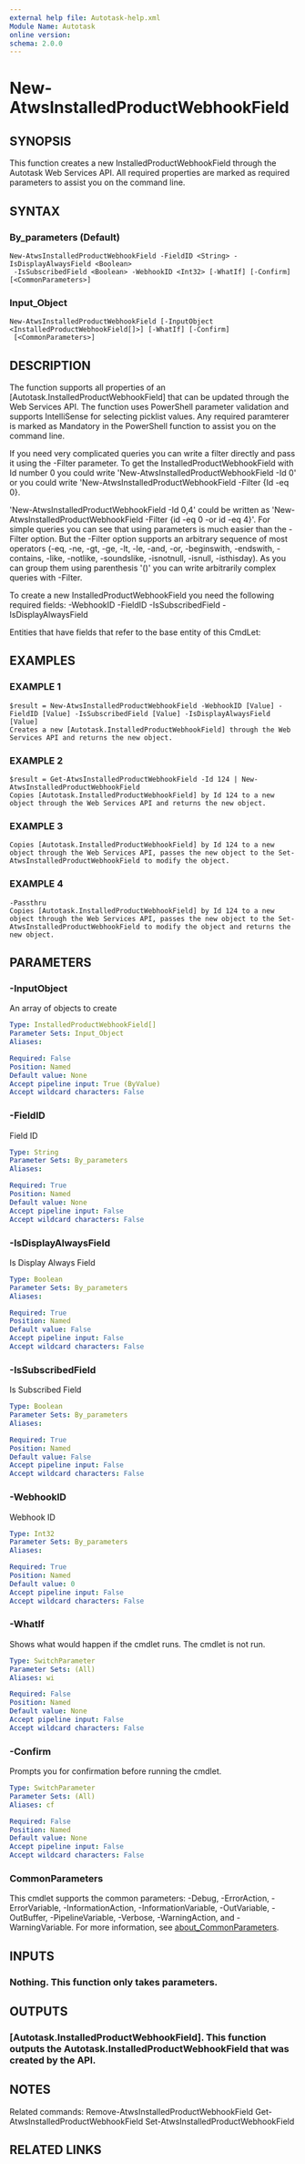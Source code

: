 ```yaml
---
external help file: Autotask-help.xml
Module Name: Autotask
online version:
schema: 2.0.0
---
```


# New-AtwsInstalledProductWebhookField

## SYNOPSIS
This function creates a new InstalledProductWebhookField through the Autotask Web Services API.
All required properties are marked as required parameters to assist you on the command line.

## SYNTAX

### By_parameters (Default)
```
New-AtwsInstalledProductWebhookField -FieldID <String> -IsDisplayAlwaysField <Boolean>
 -IsSubscribedField <Boolean> -WebhookID <Int32> [-WhatIf] [-Confirm] [<CommonParameters>]
```

### Input_Object
```
New-AtwsInstalledProductWebhookField [-InputObject <InstalledProductWebhookField[]>] [-WhatIf] [-Confirm]
 [<CommonParameters>]
```

## DESCRIPTION
The function supports all properties of an \[Autotask.InstalledProductWebhookField\] that can be updated through the Web Services API.
The function uses PowerShell parameter validation  and supports IntelliSense for selecting picklist values.
Any required paramterer is marked as Mandatory in the PowerShell function to assist you on the command line.

If you need very complicated queries you can write a filter directly and pass it using the -Filter parameter.
To get the InstalledProductWebhookField with Id number 0 you could write 'New-AtwsInstalledProductWebhookField -Id 0' or you could write 'New-AtwsInstalledProductWebhookField -Filter {Id -eq 0}.

'New-AtwsInstalledProductWebhookField -Id 0,4' could be written as 'New-AtwsInstalledProductWebhookField -Filter {id -eq 0 -or id -eq 4}'.
For simple queries you can see that using parameters is much easier than the -Filter option.
But the -Filter option supports an arbitrary sequence of most operators (-eq, -ne, -gt, -ge, -lt, -le, -and, -or, -beginswith, -endswith, -contains, -like, -notlike, -soundslike, -isnotnull, -isnull, -isthisday).
As you can group them using parenthesis '()' you can write arbitrarily complex queries with -Filter. 

To create a new InstalledProductWebhookField you need the following required fields:
 -WebhookID
 -FieldID
 -IsSubscribedField
 -IsDisplayAlwaysField

Entities that have fields that refer to the base entity of this CmdLet:

## EXAMPLES

### EXAMPLE 1
```
$result = New-AtwsInstalledProductWebhookField -WebhookID [Value] -FieldID [Value] -IsSubscribedField [Value] -IsDisplayAlwaysField [Value]
Creates a new [Autotask.InstalledProductWebhookField] through the Web Services API and returns the new object.
```

### EXAMPLE 2
```
$result = Get-AtwsInstalledProductWebhookField -Id 124 | New-AtwsInstalledProductWebhookField 
Copies [Autotask.InstalledProductWebhookField] by Id 124 to a new object through the Web Services API and returns the new object.
```

### EXAMPLE 3
```
Copies [Autotask.InstalledProductWebhookField] by Id 124 to a new object through the Web Services API, passes the new object to the Set-AtwsInstalledProductWebhookField to modify the object.
```

### EXAMPLE 4
```
-Passthru
Copies [Autotask.InstalledProductWebhookField] by Id 124 to a new object through the Web Services API, passes the new object to the Set-AtwsInstalledProductWebhookField to modify the object and returns the new object.
```

## PARAMETERS

### -InputObject
An array of objects to create

```yaml
Type: InstalledProductWebhookField[]
Parameter Sets: Input_Object
Aliases:

Required: False
Position: Named
Default value: None
Accept pipeline input: True (ByValue)
Accept wildcard characters: False
```

### -FieldID
Field ID

```yaml
Type: String
Parameter Sets: By_parameters
Aliases:

Required: True
Position: Named
Default value: None
Accept pipeline input: False
Accept wildcard characters: False
```

### -IsDisplayAlwaysField
Is Display Always Field

```yaml
Type: Boolean
Parameter Sets: By_parameters
Aliases:

Required: True
Position: Named
Default value: False
Accept pipeline input: False
Accept wildcard characters: False
```

### -IsSubscribedField
Is Subscribed Field

```yaml
Type: Boolean
Parameter Sets: By_parameters
Aliases:

Required: True
Position: Named
Default value: False
Accept pipeline input: False
Accept wildcard characters: False
```

### -WebhookID
Webhook ID

```yaml
Type: Int32
Parameter Sets: By_parameters
Aliases:

Required: True
Position: Named
Default value: 0
Accept pipeline input: False
Accept wildcard characters: False
```

### -WhatIf
Shows what would happen if the cmdlet runs.
The cmdlet is not run.

```yaml
Type: SwitchParameter
Parameter Sets: (All)
Aliases: wi

Required: False
Position: Named
Default value: None
Accept pipeline input: False
Accept wildcard characters: False
```

### -Confirm
Prompts you for confirmation before running the cmdlet.

```yaml
Type: SwitchParameter
Parameter Sets: (All)
Aliases: cf

Required: False
Position: Named
Default value: None
Accept pipeline input: False
Accept wildcard characters: False
```

### CommonParameters
This cmdlet supports the common parameters: -Debug, -ErrorAction, -ErrorVariable, -InformationAction, -InformationVariable, -OutVariable, -OutBuffer, -PipelineVariable, -Verbose, -WarningAction, and -WarningVariable. For more information, see [about_CommonParameters](http://go.microsoft.com/fwlink/?LinkID=113216).

## INPUTS

### Nothing. This function only takes parameters.
## OUTPUTS

### [Autotask.InstalledProductWebhookField]. This function outputs the Autotask.InstalledProductWebhookField that was created by the API.
## NOTES
Related commands:
Remove-AtwsInstalledProductWebhookField
 Get-AtwsInstalledProductWebhookField
 Set-AtwsInstalledProductWebhookField

## RELATED LINKS
